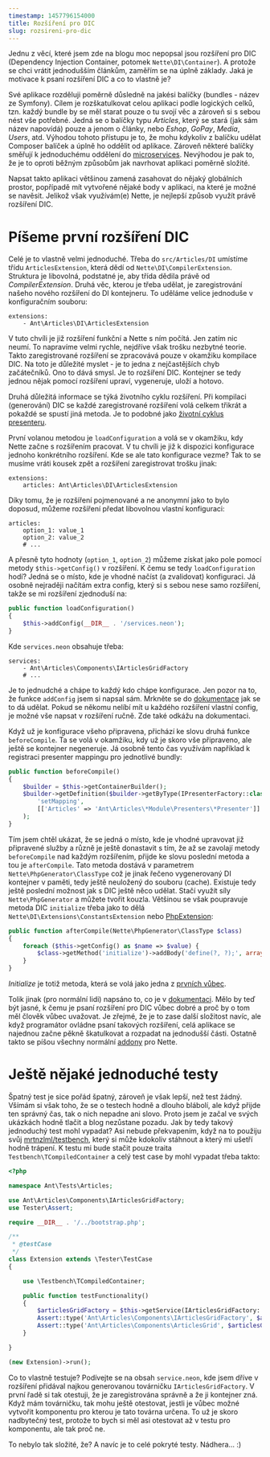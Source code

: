 ```yaml
---
timestamp: 1457796154000
title: Rozšíření pro DIC
slug: rozsireni-pro-dic
---
```

Jednu z věcí, které jsem zde na blogu moc nepopsal jsou rozšíření pro DIC (Dependency Injection Container, potomek `Nette\DI\Container`). A protože se chci vrátit jednodušším článkům, zaměřím se na úplně základy. Jaká je motivace k psaní rozšíření DIC a co to vlastně je?

Své aplikace rozděluji poměrně důsledně na jakési balíčky (bundles - název ze Symfony). Cílem je rozškatulkovat celou aplikaci podle logických celků, tzn. každý bundle by se měl starat pouze o tu svojí věc a zároveň si s sebou nést vše potřebné. Jedná se o balíčky typu *Articles*, který se stará (jak sám název napovídá) pouze a jenom o články, nebo *Eshop*, *GoPay*, *Media*, *Users*, atd. Výhodou tohoto přístupu je to, že mohu kdykoliv z balíčku udělat Composer balíček a úplně ho oddělit od aplikace. Zároveň některé balíčky směřují k jednoduchému oddělení do [microservices](http://martinfowler.com/articles/microservices.html). Nevýhodou je pak to, že je to oproti běžným způsobům jak navrhovat aplikaci poměrně složité.

Napsat takto aplikaci většinou zamená zasahovat do nějaký globálních prostor, popřípadě mít vytvořené nějaké body v aplikaci, na které je možné se navěsit. Jelikož však využívám(e) Nette, je nejlepší způsob využít právě rozšíření DIC.

# Píšeme první rozšíření DIC

Celé je to vlastně velmi jednoduché. Třeba do `src/Articles/DI` umístíme třídu `ArticlesExtension`, která dědí od `Nette\DI\CompilerExtension`. Struktura je libovolná, podstatné je, aby třída dědila právě od *CompilerExtension*. Druhá věc, kterou je třeba udělat, je zaregistrování našeho nového rozšíření do DI kontejneru. To uděláme velice jednoduše v konfiguračním souboru:

```neon
extensions:
	- Ant\Articles\DI\ArticlesExtension
```

V tuto chvíli je již rozšíření funkční a Nette s ním počítá. Jen zatím nic neumí. To napravíme velmi rychle, nejdříve však trošku nezbytné teorie. Takto zaregistrované rozšíření se zpracovává pouze v okamžiku kompilace DIC. Na toto je důležité myslet - je to jedna z nejčastějších chyb začátečníků. Ono to dává smysl. Je to rozšíření DIC. Kontejner se tedy jednou nějak pomocí rozšíření upraví, vygeneruje, uloží a hotovo.

Druhá důležitá informace se týká životního cyklu rozšíření. Při kompilaci (generování) DIC se každé zaregistrované rozšíření volá celkem třikrát a pokaždé se spustí jiná metoda. Je to podobné jako [životní cyklus presenteru](https://doc.nette.org/cs/2.3/presenters#toc-zivotni-cyklus-presenteru).

První volanou metodou je `loadConfiguration` a volá se v okamžiku, kdy Nette začne s rozšířením pracovat. V tu chvíli je již k dispozici konfigurace jednoho konkrétního rozšíření. Kde se ale tato konfigurace vezme? Tak to se musíme vráti kousek zpět a rozšíření zaregistrovat trošku jinak:

```neon
extensions:
	articles: Ant\Articles\DI\ArticlesExtension
```

Díky tomu, že je rozšíření pojmenované a ne anonymní jako to bylo doposud, můžeme rozšíření předat libovolnou vlastní konfiguraci:

```neon
articles:
	option_1: value_1
	option_2: value_2
	# ...
```

A přesně tyto hodnoty (`option_1`, `option_2`) můžeme získat jako pole pomocí metody `$this->getConfig()` v rozšíření. K čemu se tedy `loadConfiguration` hodí? Jedná se o místo, kde je vhodné načíst (a zvalidovat) konfiguraci. Já osobně nejraději načítám extra config, který si s sebou nese samo rozšíření, takže se mi rozšíření zjednoduší na:

```php
public function loadConfiguration()
{
	$this->addConfig(__DIR__ . '/services.neon');
}
```

Kde `services.neon` obsahuje třeba:

```neon
services:
	- Ant\Articles\Components\IArticlesGridFactory
	# ...
```

Je to jednudché a chápe to každý kdo chápe konfigurace. Jen pozor na to, že funkce `addConfig` jsem si napsal sám. Mrkněte se do [dokumentace](https://doc.nette.org/cs/2.3/di-extensions#toc-loadconfiguration) jak se to dá udělat. Pokud se někomu nelíbí mít u každého rozšíření vlastní config, je možné vše napsat v rozšíření ručně. Zde také odkážu na dokumentaci.

Když už je konfigurace všeho připravena, přichází ke slovu druhá funkce `beforeCompile`. Ta se volá v okamžiku, kdy už je skoro vše připraveno, ale ještě se kontejner negeneruje. Já osobně tento čas využívám například k registraci presenter mappingu pro jednotlivé bundly:

```php
public function beforeCompile()
{
	$builder = $this->getContainerBuilder();
    $builder->getDefinition($builder->getByType(IPresenterFactory::class))->addSetup(
        'setMapping',
        [['Articles' => 'Ant\Articles\*Module\Presenters\*Presenter']]
    );
}
```

Tím jsem chtěl ukázat, že se jedná o místo, kde je vhodné upravovat již připravené služby a různě je ještě donastavit s tím, že až se zavolají metody `beforeCompile` nad každým rozšířením, přijde ke slovu poslední metoda a tou je `afterCompile`. Tato metoda dostává v parametrem `Nette\PhpGenerator\ClassType` což je jinak řečeno vygenerovaný DI kontejner v paměti, tedy ještě neuložený do souboru (cache). Existuje tedy ještě poslední možnost jak s DIC ještě něco udělat. Stačí využít síly `Nette\PhpGenerator` a můžete tvořit kouzla. Většinou se však poupravuje metoda DIC `initialize` třeba jako to dělá `Nette\DI\Extensions\ConstantsExtension` nebo [PhpExtension](https://api.nette.org/2.3.9/source-DI.Extensions.PhpExtension.php.html#19-48):

```php
public function afterCompile(Nette\PhpGenerator\ClassType $class)
{
	foreach ($this->getConfig() as $name => $value) {
		$class->getMethod('initialize')->addBody('define(?, ?);', array($name, $value));
	}
}
```

*Initialize* je totiž metoda, která se volá jako jedna z [prvních vůbec](https://api.nette.org/2.3.9/source-Bootstrap.Configurator.php.html#224).

Tolik jinak (pro normální lidi) napsáno to, co je v [dokumentaci](https://doc.nette.org/cs/2.3/di-extensions). Mělo by teď být jasné, k čemu je psaní rozšíření pro DIC vůbec dobré a proč by o tom měl člověk vůbec uvažovat. Je zřejmé, že je to zase další složitost navíc, ale když programátor ovládne psaní takových rozšíření, celá aplikace se najednou začne pěkně škatulkovat a rozpadat na jednodušší části. Ostatně takto se píšou všechny normální [addony](https://componette.com/) pro Nette.

# Ještě nějaké jednoduché testy

Špatný test je sice pořád špatný, zároveň je však lepší, než test žádný. Všímám si však toho, že se o testech hodně a dlouho blábolí, ale když přijde ten správný čas, tak o nich nepadne ani slovo. Proto jsem je začal ve svých ukázkách hodně tlačit a blog nezůstane pozadu. Jak by tedy takový jednoduchý test mohl vypadat? Asi nebude překvapením, když na to použiju svůj [mrtnzlml/testbench](https://github.com/mrtnzlml/testbench), který si může kdokoliv stáhnout a který mi ušetří hodně trápení. K testu mi bude stačit pouze traita `Testbench\TCompiledContainer` a celý test case by mohl vypadat třeba takto:

```php
<?php

namespace Ant\Tests\Articles;

use Ant\Articles\Components\IArticlesGridFactory;
use Tester\Assert;

require __DIR__ . '/../bootstrap.php';

/**
 * @testCase
 */
class Extension extends \Tester\TestCase
{

	use \Testbench\TCompiledContainer;

	public function testFunctionality()
	{
		$articlesGridFactory = $this->getService(IArticlesGridFactory::class);
		Assert::type('Ant\Articles\Components\IArticlesGridFactory', $articlesGridFactory);
		Assert::type('Ant\Articles\Components\ArticlesGrid', $articlesGridFactory->create(NULL));
	}

}

(new Extension)->run();
```

Co to vlastně testuje? Podívejte se na obsah `service.neon`, kde jsem dříve v rozšíření přidával najkou generovanou továrničku `IArticlesGridFactory`. V první řadě si tak otestuji, že je zaregistrována správně a že ji kontejner zná. Když mám továrničku, tak mohu ještě otestovat, jestli je vůbec možné vytvořit komponentu pro kterou je tato továrna určena. To už je skoro nadbytečný test, protože to bych si měl asi otestovat až v testu pro komponentu, ale tak proč ne.

To nebylo tak složité, že? A navíc je to celé pokryté testy. Nádhera... :)